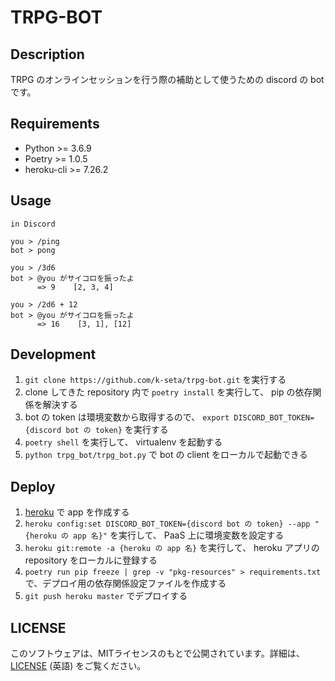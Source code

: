 # TRPG-BOT
## Description
TRPG のオンラインセッションを行う際の補助として使うための discord の bot です。

## Requirements
- Python >= 3.6.9
- Poetry >= 1.0.5
- heroku-cli >= 7.26.2

## Usage
```
in Discord

you > /ping
bot > pong

you > /3d6
bot > @you がサイコロを振ったよ
      => 9    [2, 3, 4]

you > /2d6 + 12
bot > @you がサイコロを振ったよ
      => 16    [3, 1], [12]
```

## Development
1. `git clone https://github.com/k-seta/trpg-bot.git` を実行する
1. clone してきた repository 内で `poetry install` を実行して、 pip の依存関係を解決する
1. bot の token は環境変数から取得するので、 `export DISCORD_BOT_TOKEN={discord bot の token}` を実行する
1. `poetry shell` を実行して、 virtualenv を起動する
1. `python trpg_bot/trpg_bot.py` で bot の client をローカルで起動できる

## Deploy
1. [heroku](https://jp.heroku.com/) で app を作成する
1. `heroku config:set DISCORD_BOT_TOKEN={discord bot の token} --app "{heroku の app 名}"` を実行して、 PaaS 上に環境変数を設定する
1. `heroku git:remote -a {heroku の app 名}` を実行して、 heroku アプリの repository をローカルに登録する
1. `poetry run pip freeze | grep -v "pkg-resources" > requirements.txt` で、デプロイ用の依存関係設定ファイルを作成する
1. `git push heroku master` でデプロイする

## LICENSE
このソフトウェアは、MITライセンスのもとで公開されています。詳細は、 [LICENSE](https://github.com/k-seta/trpg-bot/blob/master/LICENSE) (英語) をご覧ください。
